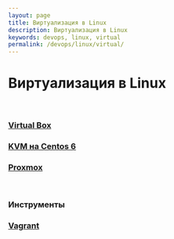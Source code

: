 ```yaml
---
layout: page
title: Виртуализация в Linux
description: Виртуализация в Linux
keywords: devops, linux, virtual
permalink: /devops/linux/virtual/
---
```


# Виртуализация в Linux

<br/>

### [Virtual Box](/devops/linux/virtual/virtualbox/)

### [KVM на Centos 6](/devops/linux/virtual/kvm/)

### [Proxmox](http://odba.ru/showthread.php?t=351)

<br/>

### Инструменты

### [Vagrant](/devops/linux/virtual/vagrant/)
